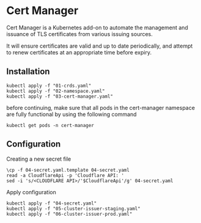# Cert Manager

Cert Manager is a Kubernetes add-on to automate the management and issuance of TLS certificates from various issuing sources.

It will ensure certificates are valid and up to date periodically, and attempt to renew certificates at an appropriate time before expiry.

## Installation

```
kubectl apply -f "01-crds.yaml"
kubectl apply -f "02-namespace.yaml"
kubectl apply -f "03-cert-manager.yaml"
```

before continuing, make sure that all pods in the cert-manager namespace are fully functional by using the following command


```
kubectl get pods -n cert-manager
```

## Configuration

Creating a new secret file

```
\cp -f 04-secret.yaml.template 04-secret.yaml
read -a CloudflareApi -p 'Cloudflare API: ' 
sed -i 's/<CLOUDFLARE API>/'$CloudflareApi'/g' 04-secret.yaml
```

Apply configuration

```
kubectl apply -f "04-secret.yaml"
kubectl apply -f "05-cluster-issuer-staging.yaml"
kubectl apply -f "06-cluster-issuer-prod.yaml"
```

